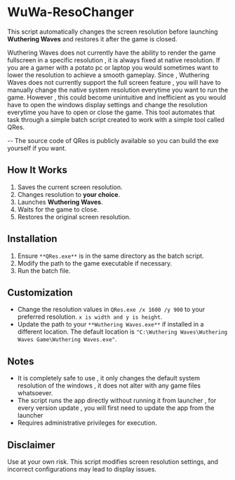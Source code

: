 # WuWa-ResoChanger
This script automatically changes the screen resolution before launching **Wuthering Waves** and restores it after the game is closed.

Wuthering Waves does not currently have the ability to render the game fullscreen in a specific resolution , it is always fixed at native resolution. If you are a gamer with a potato pc or laptop you would sometimes want to lower the resolution to achieve a smooth gameplay. Since , Wuthering Waves does not currently support the full screen feature , you will have to manually change the native system resolution everytime you want to run the game. However , this could become unintuitive and inefficient as you would have to open the windows display settings and change the resolution everytime you have to open or close the game. This tool automates that task through a simple batch script created to work with a simple tool called QRes.

-- The source code of QRes is publicly available so you can build the exe yourself if you want.

## How It Works
1. Saves the current screen resolution.
2. Changes resolution to **your choice**.
3. Launches **Wuthering Waves**.
4. Waits for the game to close.
5. Restores the original screen resolution.

## Installation
1. Ensure `**QRes.exe**` is in the same directory as the batch script.
2. Modify the path to the game executable if necessary.
3. Run the batch file.

## Customization
- Change the resolution values in `QRes.exe /x 1600 /y 900` to your preferred resolution. `x is width and y is height`.
- Update the path to your `**Wuthering Waves.exe**` if installed in a different location.
The default location is `"C:\Wuthering Waves\Wuthering Waves Game\Wuthering Waves.exe"`.

## Notes
- It is completely safe to use , it only changes the default system resolution of the windows , it does not alter with any game files whatsoever.
- The script runs the app directly without running it from launcher , for every version update , you will first need to update the app from the launcher
- Requires administrative privileges for execution.

## Disclaimer
Use at your own risk. This script modifies screen resolution settings, and incorrect configurations may lead to display issues.


